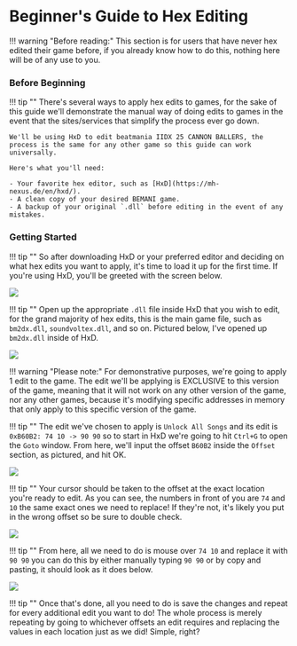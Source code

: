 # Beginner's Guide to Hex Editing

!!! warning "Before reading:"
	This section is for users that have never hex edited their game before, if you already know how to do this, nothing here will be of any use to you.


### Before Beginning

!!! tip ""
	There's several ways to apply hex edits to games, for the sake of this guide we'll demonstrate the manual way of doing edits to games in the event that the sites/services that simplify the process ever go down.

	We'll be using HxD to edit beatmania IIDX 25 CANNON BALLERS, the process is the same for any other game so this guide can work universally.

	Here's what you'll need:

	- Your favorite hex editor, such as [HxD](https://mh-nexus.de/en/hxd/).
	- A clean copy of your desired BEMANI game.
	- A backup of your original `.dll` before editing in the event of any mistakes.

### Getting Started

!!! tip ""
	So after downloading HxD or your preferred editor and deciding on what hex edits you want to apply, it's time to load it up for the first time. If you're using HxD, you'll be greeted with the screen below.

<img src="/img/hexguide/1.png">

!!! tip ""
	Open up the appropriate `.dll` file inside HxD that you wish to edit, for the grand majority of hex edits, this is the main game file, such as `bm2dx.dll`, `soundvoltex.dll`, and so on. Pictured below, I've opened up `bm2dx.dll` inside of HxD.

<img src="/img/hexguide/2.png">

!!! warning "Please note:"
	For demonstrative purposes, we're going to apply 1 edit to the game. The edit we'll be applying is EXCLUSIVE to this version of the game, meaning that it will not work on any other version of the game, nor any other games, because it's modifying specific addresses in memory that only apply to this specific version of the game.

!!! tip ""
	The edit we've chosen to apply is `Unlock All Songs` and its edit is `0xB60B2: 74 10 -> 90 90` so to start in HxD we're going to hit `Ctrl+G` to open the `Goto` window. From here, we'll input the offset `B60B2` inside the `Offset` section, as pictured, and hit OK.

<img src="/img/hexguide/3.png">

!!! tip ""
	Your cursor should be taken to the offset at the exact location you're ready to edit. As you can see, the numbers in front of you are `74` and `10` the same exact ones we need to replace! If they're not, it's likely you put in the wrong offset so be sure to double check.

<img src="/img/hexguide/4.png">

!!! tip ""
	From here, all we need to do is mouse over `74 10` and replace it with `90 90` you can do this by either manually typing `90 90` or by copy and pasting, it should look as it does below.

<img src="/img/hexguide/5.png">

!!! tip ""
	Once that's done, all you need to do is save the changes and repeat for every additional edit you want to do! The whole process is merely repeating by going to whichever offsets an edit requires and replacing the values in each location just as we did! Simple, right?
	